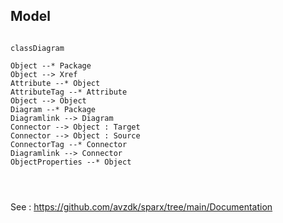 ## Model

```mermaid

classDiagram

Object --* Package
Object --> Xref
Attribute --* Object
AttributeTag --* Attribute
Object --> Object
Diagram --* Package
Diagramlink --> Diagram
Connector --> Object : Target
Connector --> Object : Source
ConnectorTag --* Connector
Diagramlink --> Connector
ObjectProperties --* Object




```



See : https://github.com/avzdk/sparx/tree/main/Documentation